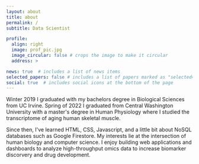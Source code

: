 ```yaml
---
layout: about
title: about
permalink: /
subtitle: Data Scientist

profile:
  align: right
  image: prof_pic.jpg
  image_circular: false # crops the image to make it circular
  address: >

news: true  # includes a list of news items
selected_papers: false # includes a list of papers marked as "selected={true}"
social: true  # includes social icons at the bottom of the page
---
```


Winter 2019 I graduated with my bachelors degree in Biological Sciences from UC Irvine. Spring of 2022 I graduated from Central Washington University with a master's degree in Human Physiology where I studied the transcriptome of aging human skeletal muscle.

Since then, I've learned HTML, CSS, Javascript, and a little bit about NoSQL databases such as Google Firestore. My interests lie at the intersection of human biology and computer science. I enjoy building web applications and dashboards to analyze high-throughput omics data to increase biomarker discorvery and drug development.
